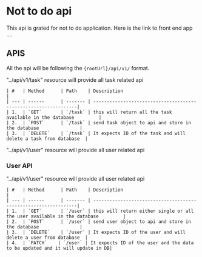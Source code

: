 # Not to do api

This api is grated for not to do application.
Here is the link to front end app ....

## APIS

All the api will be following the `{rootUrl}/api/v1/` format.

"../api/v1/task" resource will provide all task related api

    | #   | Method      | Path    | Description                                                     |
    | --- | ------      | ------- | ----------------------------------------------------------------|
    | 1.  | `GET`       | `/task` | this will return all the task available in the database         |
    | 2.  | `POST`      | `/task` | send task object to api and store in the database               |
    | 3.  | `DELETE`    | `/task` | It expects ID of the task and will delete a task from database  |

"../api/v1/user" resource will provide all user related api

### User API

"../api/v1/user" resource will provide all user related api

    | #   | Method      | Path    | Description                                                     |
    | --- | ------      | ------- | ----------------------------------------------------------------|
    | 1.  | `GET`       | `/user` | this will return either single or all the user available in the database         |
    | 2.  | `POST`      | `/user` | send user object to api and store in the database               |
    | 3.  | `DELETE`    | `/user` | It expects ID of the user and will delete a user from database  |
    | 4.  | `PATCH`    | `/user` | It expects ID of the user and the data to be updated and it will update in DB|
